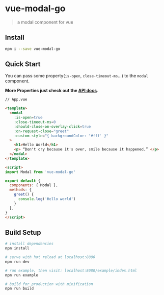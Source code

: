 # vue-modal-go

> a modal component for vue

## Install
```bash
npm i --save vue-modal-go
```

## Quick Start
You can pass some property(`is-open`, `close-timeout-ms`...) to the `modal` component.

**More Properties just check out the [API docs](./docs/README.md)**.

```html
// App.vue

<template>
  <modal
    :is-open=true
    :close-timeout-ms=0
    :should-close-on-overlay-click=true
    :on-request-close="greet"
    :custom-style="{ backgroundColor: '#fff' }"
  >
    <h1>Hello World</h1>
    <p> “Don't cry because it's over, smile because it happened.” </p>
  </modal>
</template>

<script>
import Modal from 'vue-modal-go'

export default {
  components: { Modal },
  methods: {
    greet() {
      console.log('Hello world')
    }
  },
}
</script>
```

## Build Setup

``` bash
# install dependencies
npm install

# serve with hot reload at localhost:8080
npm run dev

# run example, then visit: localhost:8080/example/index.html
npm run example

# build for production with minification
npm run build
```
